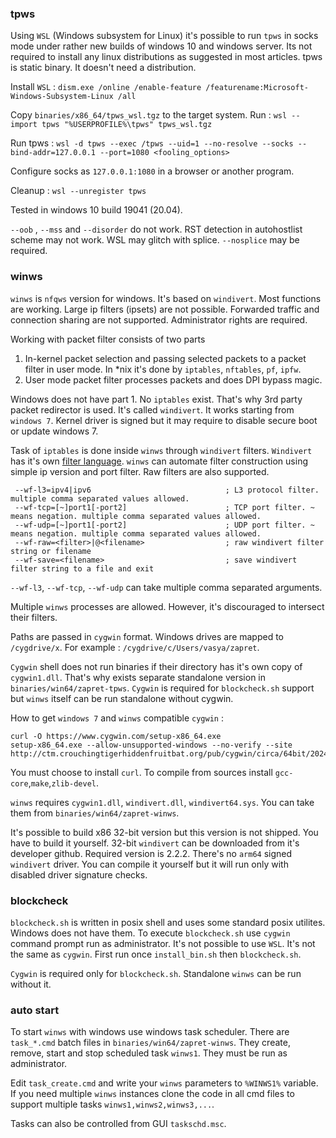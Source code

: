### tpws

Using `WSL` (Windows subsystem for Linux) it's possible to run `tpws` in socks mode under rather new builds of
windows 10 and windows server.
Its not required to install any linux distributions as suggested in most articles.
tpws is static binary. It doesn't need a distribution.

Install `WSL` : `dism.exe /online /enable-feature /featurename:Microsoft-Windows-Subsystem-Linux /all`

Copy `binaries/x86_64/tpws_wsl.tgz` to the target system.
Run : `wsl --import tpws "%USERPROFILE%\tpws" tpws_wsl.tgz`

Run tpws : `wsl -d tpws --exec /tpws --uid=1 --no-resolve --socks --bind-addr=127.0.0.1 --port=1080 <fooling_options>`

Configure socks as `127.0.0.1:1080` in a browser or another program.

Cleanup : `wsl --unregister tpws`

Tested in windows 10 build 19041 (20.04).

`--oob` , `--mss` and `--disorder` do not work.
RST detection in autohostlist scheme may not work.
WSL may glitch with splice. `--nosplice` may be required.


### winws

`winws` is `nfqws` version for windows. It's based on `windivert`. Most functions are working.
Large ip filters (ipsets) are not possible. Forwarded traffic and connection sharing are not supported.
Administrator rights are required.

Working with packet filter consists of two parts

1. In-kernel packet selection and passing selected packets to a packet filter in user mode.
In *nix it's done by `iptables`, `nftables`, `pf`, `ipfw`.
2. User mode packet filter processes packets and does DPI bypass magic.

Windows does not have part 1. No `iptables` exist. That's why 3rd party packet redirector is used.
It's called `windivert`. It works starting from `windows 7`. Kernel driver is signed but it may require to disable secure boot
or update windows 7.

Task of `iptables` is done inside `winws` through `windivert` filters. `Windivert` has it's own [filter language](https://reqrypt.org/windivert-doc.html#filter_language).
`winws` can automate filter construction using simple ip version and port filter. Raw filters are also supported.

```
 --wf-l3=ipv4|ipv6                              ; L3 protocol filter. multiple comma separated values allowed.
 --wf-tcp=[~]port1[-port2]                      ; TCP port filter. ~ means negation. multiple comma separated values allowed.
 --wf-udp=[~]port1[-port2]                      ; UDP port filter. ~ means negation. multiple comma separated values allowed.
 --wf-raw=<filter>|@<filename>                  ; raw windivert filter string or filename
 --wf-save=<filename>                           ; save windivert filter string to a file and exit
```

`--wf-l3`, `--wf-tcp`, `--wf-udp` can take multiple comma separated arguments.

Multiple `winws` processes are allowed. However, it's discouraged to intersect their filters.

Paths are passed in `cygwin` format. Windows drives are mapped to `/cygdrive/x`. For example : `/cygdrive/c/Users/vasya/zapret`.

`Cygwin` shell does not run binaries if their directory has it's own copy of `cygwin1.dll`.
That's why exists separate standalone version in `binaries/win64/zapret-tpws`.
`Cygwin` is required for `blockcheck.sh` support but `winws` itself can be run standalone without cygwin.

How to get `windows 7` and `winws` compatible `cygwin` :
```
curl -O https://www.cygwin.com/setup-x86_64.exe
setup-x86_64.exe --allow-unsupported-windows --no-verify --site http://ctm.crouchingtigerhiddenfruitbat.org/pub/cygwin/circa/64bit/2024/01/30/231215
```
You must choose to install `curl`. To compile from sources install `gcc-core`,`make`,`zlib-devel`.

`winws` requires `cygwin1.dll`, `windivert.dll`, `windivert64.sys`. You can take them from `binaries/win64/zapret-winws`.

It's possible to build x86 32-bit version but this version is not shipped. You have to build it yourself.
32-bit `windivert` can be downloaded from it's developer github. Required version is 2.2.2.
There's no `arm64` signed `windivert` driver. You can compile it yourself but it will run only with disabled driver signature checks.


### blockcheck

`blockcheck.sh` is written in posix shell and uses some standard posix utilites.
Windows does not have them. To execute `blockcheck.sh` use `cygwin` command prompt run as administrator.
It's not possible to use `WSL`. It's not the same as `cygwin`.
First run once `install_bin.sh` then `blockcheck.sh`.

`Cygwin` is required only for `blockcheck.sh`. Standalone `winws` can be run without it.


### auto start

To start `winws` with windows use windows task scheduler. There are `task_*.cmd` batch files in `binaries/win64/zapret-winws`.
They create, remove, start and stop scheduled task `winws1`. They must be run as administrator.

Edit `task_create.cmd` and write your `winws` parameters to `%WINWS1%` variable. If you need multiple `winws` instances
clone the code in all cmd files to support multiple tasks `winws1,winws2,winws3,...`.

Tasks can also be controlled from GUI `taskschd.msc`.
